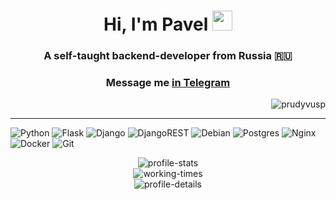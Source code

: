 <h1 align="center">Hi, I'm Pavel <img src="https://github.com/blackcater/blackcater/raw/main/images/Hi.gif" height="32"/></h1></h1>
<h3 align="center">A self-taught backend-developer from Russia 🇷🇺</h3>

<h3 align="center">Message me <a href=https://t.me/prudyvus_p>in Telegram</a></h3>

<div align="right"><img src="https://komarev.com/ghpvc/?username=prudyvusp&label=Profile%20views&color=0e75b6&style=flat" alt="prudyvusp"/></div>

<hr>

![Python](https://img.shields.io/badge/python-3670A0?style=for-the-badge&logo=python&logoColor=ffdd54)
![Flask](https://img.shields.io/badge/flask-%23000.svg?style=for-the-badge&logo=flask&logoColor=white)
![Django](https://img.shields.io/badge/django-%23092E20.svg?style=for-the-badge&logo=django&logoColor=)
![DjangoREST](https://img.shields.io/badge/DJANGO-REST-ff1709?style=for-the-badge&logo=django&logoColor=white&color=ff1709&labelColor=gray)
![Debian](https://img.shields.io/badge/Debian-D70A53?style=for-the-badge&logo=debian&logoColor=white)
![Postgres](https://img.shields.io/badge/postgres-%23316192.svg?style=for-the-badge&logo=postgresql&logoColor=white)
![Nginx](https://img.shields.io/badge/nginx-%23009639.svg?style=for-the-badge&logo=nginx&logoColor=white)
![Docker](https://img.shields.io/badge/docker-%230db7ed.svg?style=for-the-badge&logo=docker&logoColor=white)
![Git](https://img.shields.io/badge/git-%23F05033.svg?style=for-the-badge&logo=git&logoColor=white)


<div align="center"><img src="http://github-profile-summary-cards.vercel.app/api/cards/stats?username=PrudyvusP&theme=github" alt="profile-stats"></div>
<div align="center"><img src="http://github-profile-summary-cards.vercel.app/api/cards/productive-time?username=PrudyvusP&theme=github&utcOffset=3" alt="working-times"></div>
<div align="center"><img src="http://github-profile-summary-cards.vercel.app/api/cards/profile-details?username=PrudyvusP&theme=github" alt="profile-details"></div>
